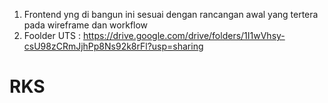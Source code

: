1. Frontend yng di bangun ini sesuai dengan rancangan awal yang tertera pada wireframe dan workflow
2. Foolder UTS : https://drive.google.com/drive/folders/1I1wVhsy-csU98zCRmJjhPp8Ns92k8rFl?usp=sharing
# RKS